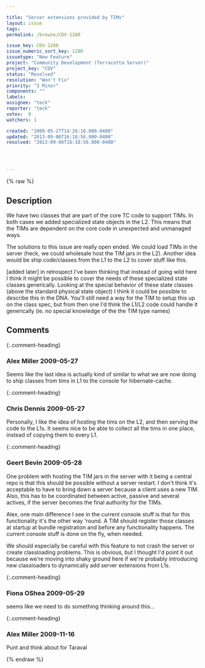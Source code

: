 ```yaml
---

title: "Server extensions provided by TIMs"
layout: issue
tags: 
permalink: /browse/CDV-1280

issue_key: CDV-1280
issue_numeric_sort_key: 1280
issuetype: "New Feature"
project: "Community Development (Terracotta Server)"
project_key: "CDV"
status: "Resolved"
resolution: "Won't Fix"
priority: "3 Minor"
components: ""
labels: 
assignee: "teck"
reporter: "teck"
votes:  0
watchers: 1

created: "2009-05-27T14:26:16.000-0400"
updated: "2013-09-06T16:18:56.000-0400"
resolved: "2013-09-06T16:18:56.000-0400"




---
```


{% raw %}

## Description

<div markdown="1" class="description">

We have two classes that are part of the core TC code to support TIMs. In both cases we added specialized state objects in the L2. This means that the TIMs are dependent on the core code in unexpected and unmanaged ways. 

The solutions to this issue are really open ended. We could load TIMs in the server (heck, we could wholesale host the TIM jars in the L2). Another idea would be ship code/classes from the L1 to the L2 to cover stuff like this.


[added later]
in retrospect I've been thinking that instead of going wild here I think it might be possible to cover the needs of these specialized state classes generically. Looking at the special behavior of these state classes (above the standard physical state object) I think it could be possible to describe this in the DNA. You'll still need a way for the TIM to setup this up on the class spec, but from then one I'd think the L1/L2 code could handle it generically (ie. no special knowledge of the the TIM type names)


</div>

## Comments


{:.comment-heading}
### **Alex Miller** <span class="date">2009-05-27</span>

<div markdown="1" class="comment">

Seems like the last idea is actually kind of similar to what we are now doing to ship classes from tims in L1 to the console for hibernate-cache.

</div>


{:.comment-heading}
### **Chris Dennis** <span class="date">2009-05-27</span>

<div markdown="1" class="comment">

Personally, I like the idea of hosting the tims on the L2, and then serving the code to the L1s.  It seems nice to be able to collect all the tims in one place, instead of copying them to every L1.

</div>


{:.comment-heading}
### **Geert Bevin** <span class="date">2009-05-28</span>

<div markdown="1" class="comment">

One problem with hosting the TIM jars in the server with it being a central repo is that this should be possible without a server restart. I don't think it's acceptable to have to bring down a server because a client uses a new TIM. Also, this has to be coordinated between active, passive and several actives, if the server becomes the final authority for the TIMs.

Alex, one main difference I see in the current console stuff is that for this functionality it's the other way 'round. A TIM should register those classes at startup at bundle registration and before any functionality happens. The current console stuff is done on the fly, when needed.

We should especially be careful with this feature to not crash the server or create classloading problems. This is obvious, but I thought I'd point it out because we're moving into shaky ground here if we're probably introducing new classloaders to dynamically add server extensions from L1s.

</div>


{:.comment-heading}
### **Fiona OShea** <span class="date">2009-05-29</span>

<div markdown="1" class="comment">

seems like we need to do something thinking around this...

</div>


{:.comment-heading}
### **Alex Miller** <span class="date">2009-11-16</span>

<div markdown="1" class="comment">

Punt and think about for Taraval

</div>



{% endraw %}
